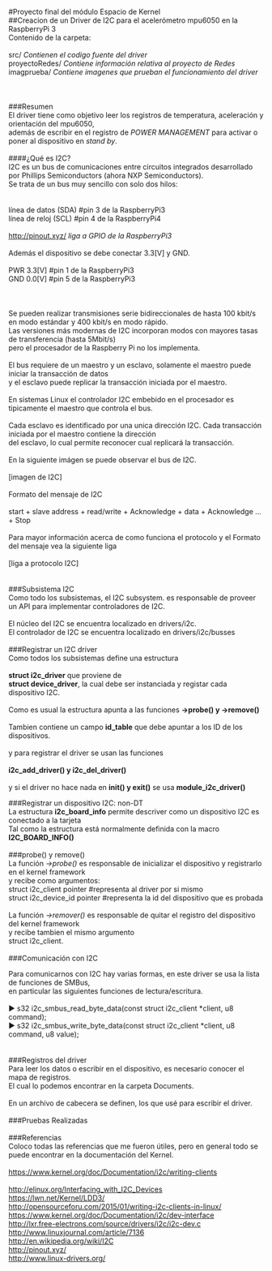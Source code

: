 #Proyecto final del módulo Espacio de Kernel
<br />
##Creacion de un Driver de I2C para el acelerómetro mpu6050 en la RaspberryPi 3
<br />
Contenido de la carpeta:<br />
<br />
		src/ 			*Contienen el codigo fuente del driver*<br />
        proyectoRedes/ 	*Contiene información relativa al proyecto de Redes*<br />
		imagprueba/ 	*Contiene imagenes que prueban el funcionamiento del driver*<br />
<br />
<br />
<br />
###Resumen
<br />
El driver tiene como objetivo leer los registros de temperatura, aceleración y orientación del mpu6050, <br />
además de escribir en el registro de *POWER MANAGEMENT* para activar o poner al dispositivo en *stand by*.<br />
<br />
####¿Qué es I2C?
<br />
I2C es un bus de comunicaciones entre circuitos integrados desarrollado por Phillips Semiconductors (ahora NXP Semiconductors). <br />
Se trata de un bus muy sencillo con solo dos hilos:<br />
<br />
<br />
    línea de datos (SDA) #pin 3 de la RaspberryPi3<br />
    línea de reloj (SCL) #pin 4 de la RaspberryPi4<br />
<br />
    http://pinout.xyz/ *liga a GPIO de la RaspberryPi3*<br />
<br />
    Además el dispositivo se debe conectar 3.3[V] y GND.<br />
<br />
    PWR 3.3[V]	#pin 1 de la RaspberryPi3<br />
    GND 0.0[V]	#pin 5 de la RaspberryPi3<br />
<br />
<br />
<br />
Se pueden realizar transmisiones serie bidireccionales de hasta 100 kbit/s en modo estándar y 400 kbit/s en modo rápido.<br />
Las versiones más modernas de I2C incorporan modos con mayores tasas de transferencia (hasta 5Mbit/s)<br />
pero el procesador de la Raspberry Pi no los implementa.<br />
<br />
El bus requiere de un maestro y un esclavo, solamente el maestro puede iniciar la transacción de datos <br />
y el esclavo puede replicar la transacción  iniciada por el maestro.<br />
<br />
En sistemas Linux el controlador I2C embebido en el procesador es tipicamente el maestro que controla el bus.<br />
<br />
Cada esclavo es identificado por una unica dirección I2C. Cada transacción iniciada por el maestro contiene la dirección<br />
del esclavo, lo cual permite reconocer cual replicará la transacción.<br />
<br />
En la siguiente imágen se puede observar el bus de I2C.<br />
<br />
[imagen de I2C]<br />
<br />
Formato del mensaje de I2C<br />
<br />
start + slave address + read/write + Acknowledge + data + Acknowledge ... + Stop<br />
<br />
Para mayor información acerca de como funciona el protocolo y el Formato del mensaje vea la siguiente liga<br />
<br />
[liga a protocolo I2C]<br />
<br />
<br />
###Subsistema I2C
<br />
Como todo los subsistemas, el I2C subsystem. es responsable de proveer un API para implementar controladores de I2C.<br />
<br />
El núcleo del I2C se encuentra localizado en drivers/i2c.<br />
El controlador de I2C se encuentra localizado en drivers/i2c/busses<br />
<br />
###Registrar un I2C driver
<br />
Como todos los subsistemas define una estructura<br />
<br />
**struct i2c_driver** que proviene de<br />
**struct device_driver**, la cual debe ser instanciada y registar cada dispositivo I2C. <br />
<br />
Como es usual la estructura apunta a  las funciones **->probe() y ->remove()**<br />
<br />
Tambien contiene un campo **id_table** que debe apuntar  a los ID de los dispositivos.<br />
<br />
y para registrar el driver se usan las funciones<br />
<br />
**i2c_add_driver() y i2c_del_driver()**<br />
<br />
y si el driver no hace nada en **init() y exit()** se usa **module_i2c_driver()**<br />


###Registrar un dispositivo I2C: non-DT
<br />
La estructura **i2c_board_info** permite descriver como un dispositivo I2C es conectado a la tarjeta<br />
Tal como la estructura está normalmente definida con la macro<br />
**I2C_BOARD_INFO()**<br />
<br />
###probe() y remove()
<br />
La función *->probe()* es responsable de inicializar el dispositivo y registrarlo en el kernel framework<br />
y recibe como argumentos:<br />
		struct i2c_client pointer    #representa al driver por si mismo<br />
		struct i2c_device_id pointer #representa la id del dispositivo que es probada<br />
<br />
La función *->remover()* es responsable de quitar el registro del dispositivo del kernel framework<br />
y recibe tambien el mismo argumento<br />
		struct i2c_client.<br />
<br />
###Comunicación con I2C

Para comunicarnos con I2C hay varias formas, en este driver se usa la lista de funciones de SMBus,<br />
en particular las siguientes funciones de lectura/escritura.<br />
<br />
▶ s32 i2c_smbus_read_byte_data(const struct i2c_client *client, u8 command);<br />
▶ s32 i2c_smbus_write_byte_data(const struct i2c_client *client, u8 command, u8 value);<br />
<br />
<br />
###Registros del driver
<br />
Para leer los datos o escribir en el dispositivo, es necesario conocer el mapa de registros.<br />
El cual lo podemos encontrar en la carpeta Documents.<br />
<br />
En un archivo de cabecera se definen, los que usé para escribir el driver.<br />
<br />
###Pruebas Realizadas
<br />
<br />
###Referencias
<br />
Coloco todas las referencias que me fueron útiles, pero en general todo se puede encontrar en la documentación del Kernel.<br />
<br />
https://www.kernel.org/doc/Documentation/i2c/writing-clients<br />
<br />
http://elinux.org/Interfacing_with_I2C_Devices<br />
https://lwn.net/Kernel/LDD3/<br />
http://opensourceforu.com/2015/01/writing-i2c-clients-in-linux/<br />
https://www.kernel.org/doc/Documentation/i2c/dev-interface<br />
http://lxr.free-electrons.com/source/drivers/i2c/i2c-dev.c<br />
http://www.linuxjournal.com/article/7136<br />
http://en.wikipedia.org/wiki/I2C<br />
http://pinout.xyz/<br />
http://www.linux-drivers.org/<br />

